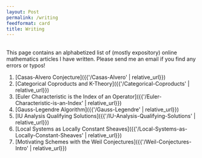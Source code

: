 ```yaml
---
layout: Post
permalink: /writing
feedformat: card
title: Writing
---
```

<br/>
This page contains an alphabetized list of (mostly expository) online mathematics articles I have written. Please send me an email if you find any errors or typos!

1. [Casas-Alvero Conjecture]({{'/Casas-Alvero' | relative_url}})
2. [Categorical Coproducts and K-Theory]({{'/Categorical-Coproducts' | relative_url}})
3. [Euler Characteristic is the Index of an Operator]({{'/Euler-Characteristic-is-an-Index' | relative_url}})
4. [Gauss-Legendre Algorithm]({{'/Gauss-Legendre' | relative_url}})
5. [IU Analysis Qualifying Solutions]({{'/IU-Analysis-Qualifying-Solutions' | relative_url}})
6. [Local Systems as Locally Constant Sheaves]({{'/Local-Systems-as-Locally-Constant-Sheaves' | relative_url}})
7. [Motivating Schemes with the Weil Conjectures]({{'/Weil-Conjectures-Intro' | relative_url}})


